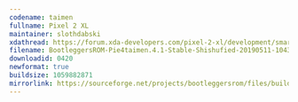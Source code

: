 ```yaml
---
codename: taimen
fullname: Pixel 2 XL
maintainer: slothdabski
xdathread: https://forum.xda-developers.com/pixel-2-xl/development/smartnav-bootleggersrom-3-5-madstinky-t3873957
filename: BootleggersROM-Pie4taimen.4.1-Stable-Shishufied-20190511-104303.zip
downloadid: 0420
newformat: true
buildsize: 1059882871
mirrorlink: https://sourceforge.net/projects/bootleggersrom/files/builds/taimen/
---
```

